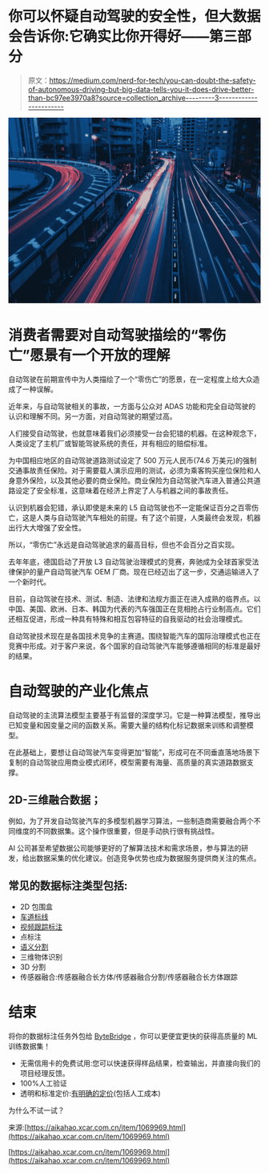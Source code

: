 # 你可以怀疑自动驾驶的安全性，但大数据会告诉你:它确实比你开得好——第三部分

> 原文：<https://medium.com/nerd-for-tech/you-can-doubt-the-safety-of-autonomous-driving-but-big-data-tells-you-it-does-drive-better-than-bc97ee3970a8?source=collection_archive---------3----------------------->

![](img/457b8cb623e2c376e07acd20c864711e.png)

# 消费者需要对自动驾驶描绘的“零伤亡”愿景有一个开放的理解

自动驾驶在前期宣传中为人类描绘了一个“零伤亡”的愿景，在一定程度上给大众造成了一种误解。

近年来，与自动驾驶相关的事故，一方面与公众对 ADAS 功能和完全自动驾驶的认识和理解不同。另一方面，对自动驾驶的期望过高。

人们接受自动驾驶，也就意味着我们必须接受一台会犯错的机器。在这种观念下，人类设定了主机厂或智能驾驶系统的责任，并有相应的赔偿标准。

为中国相应地区的自动驾驶道路测试设定了 500 万元人民币(74.6 万美元)的强制交通事故责任保险。对于需要载人演示应用的测试，必须为乘客购买座位保险和人身意外保险，以及其他必要的商业保险。商业保险为自动驾驶汽车进入普通公共道路设定了安全标准，这意味着在经济上界定了人与机器之间的事故责任。

认识到机器会犯错，承认即使是未来的 L5 自动驾驶也不一定能保证百分之百零伤亡，这是人类与自动驾驶汽车相处的前提。有了这个前提，人类最终会发现，机器出行大大增强了安全性。

所以，“零伤亡”永远是自动驾驶追求的最高目标，但也不会百分之百实现。

去年年底，德国启动了开放 L3 自动驾驶治理模式的竞赛，奔驰成为全球首家受法律保护的量产自动驾驶汽车 OEM 厂商。现在已经迈出了这一步，交通运输进入了一个新时代。

目前，自动驾驶在技术、测试、制造、法律和法规方面正在进入成熟的临界点。以中国、美国、欧洲、日本、韩国为代表的汽车强国正在竞相抢占行业制高点。它们还相互促进，形成一种具有特殊和相互包容特征的自我驱动的社会治理模式。

自动驾驶技术现在是各国技术竞争的主赛道。围绕智能汽车的国际治理模式也正在竞赛中形成。对于客户来说，各个国家的自动驾驶汽车能够遵循相同的标准是最好的结果。

# 自动驾驶的产业化焦点

自动驾驶的主流算法模型主要基于有监督的深度学习。它是一种算法模型，推导出已知变量和因变量之间的函数关系。需要大量的结构化标记数据来训练和调整模型。

在此基础上，要想让自动驾驶汽车变得更加“智能”，形成可在不同垂直落地场景下复制的自动驾驶应用商业模式闭环，模型需要有海量、高质量的真实道路数据支撑。

## 2D-三维融合数据；

例如，为了开发自动驾驶汽车的多模型机器学习算法，一些制造商需要融合两个不同维度的不同数据集。这个操作很重要，但是手动执行很有挑战性。

AI 公司甚至希望数据公司能够更好的了解算法技术和需求场景，参与算法的研发，给出数据采集的优化建议。创造竞争优势也成为数据服务提供商关注的焦点。

## 常见的数据标注类型包括:

*   2D 包围盒
*   [车道标线](https://tinyurl.com/u7u4me)
*   [视频跟踪标注](http://tinyurl.com/wmu4yfhh)
*   点标注
*   [语义分割](https://tinyurl.com/48w576p7)
*   三维物体识别
*   3D 分割
*   传感器融合:传感器融合长方体/传感器融合分割/传感器融合长方体跟踪

# 结束

将你的数据标注任务外包给 [ByteBridge](https://tinyurl.com/yhyvmrjs) ，你可以更便宜更快的获得高质量的 ML 训练数据集！

*   无需信用卡的免费试用:您可以快速获得样品结果，检查输出，并直接向我们的项目经理反馈。
*   100%人工验证
*   透明和标准定价:[有明确的定价](https://www.bytebridge.io/#/?module=price)(包括人工成本)

为什么不试一试？

来源:[https://aikahao.xcar.com.cn/item/1069969.html](https://aikahao.xcar.com.cn/item/1069969.html)

[https://aikahao.xcar.com.cn/item/1069969.html](https://aikahao.xcar.com.cn/item/1069969.html)